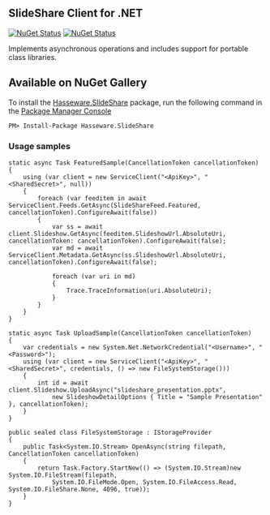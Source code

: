 ## SlideShare Client for .NET ##
[![NuGet Status](http://img.shields.io/nuget/v/hasseware.slideshare.svg?style=flat-square)](https://www.nuget.org/packages/hasseware.slideshare/)
[![NuGet Status](http://img.shields.io/nuget/v/hasseware.slideshare.transientfaulthandling.svg?style=flat-square)](https://www.nuget.org/packages/hasseware.slideshare.transientfaulthandling/)

Implements asynchronous operations and includes support for portable class libraries.

## Available on NuGet Gallery

To install the [Hasseware.SlideShare](https://www.nuget.org/packages/Hasseware.SlideShare) package,
run the following command in the [Package Manager Console](http://docs.nuget.org/docs/start-here/using-the-package-manager-console)

    PM> Install-Package Hasseware.SlideShare

### Usage samples ###

	static async Task FeaturedSample(CancellationToken cancellationToken)
	{
		using (var client = new ServiceClient("<ApiKey>", "<SharedSecret>", null))
		{
			foreach (var feeditem in await ServiceClient.Feeds.GetAsync(SlideShareFeed.Featured, cancellationToken).ConfigureAwait(false))
			{
				var ss = await client.Slideshow.GetAsync(feeditem.SlideshowUrl.AbsoluteUri, cancellationToken: cancellationToken).ConfigureAwait(false);
				var md = await ServiceClient.Metadata.GetAsync(ss.SlideshowUrl.AbsoluteUri, cancellationToken).ConfigureAwait(false);

				foreach (var uri in md)
				{
					Trace.TraceInformation(uri.AbsoluteUri);
				}
			}
		}
	}
	
	static async Task UploadSample(CancellationToken cancellationToken)
	{
		var credentials = new System.Net.NetworkCredential("<Username>", "<Password>");
	    using (var client = new ServiceClient("<ApiKey>", "<SharedSecret>", credentials, () => new FileSystemStorage()))
		{
			int id = await client.Slideshow.UploadAsync("slideshare_presentation.pptx",
        		new SlideshowDetailOptions { Title = "Sample Presentation" }, cancellationToken);
		}
	}

	public sealed class FileSystemStorage : IStorageProvider
	{
		public Task<System.IO.Stream> OpenAsync(string filepath, CancellationToken cancellationToken)
		{
			return Task.Factory.StartNew(() => (System.IO.Stream)new System.IO.FileStream(filepath,
				System.IO.FileMode.Open, System.IO.FileAccess.Read, System.IO.FileShare.None, 4096, true));
		}
	}
